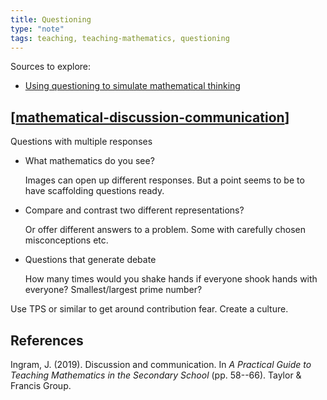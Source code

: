 ```yaml
---
title: Questioning
type: "note"
tags: teaching, teaching-mathematics, questioning
---
```




Sources to explore:

- [Using questioning to simulate mathematical thinking](https://nrich.maths.org/2473)

## [[mathematical-discussion-communication]]

Questions with multiple responses

- What mathematics do you see? 

    Images can open up different responses.  But a point seems to be to have scaffolding questions ready.

- Compare and contrast two different representations?

    Or offer different answers to a problem. Some with carefully chosen misconceptions etc.

- Questions that generate debate

    How many times would you shake hands if everyone shook hands with everyone? Smallest/largest prime number?

Use TPS or similar to get around contribution fear. Create a culture.

## References

Ingram, J. (2019). Discussion and communication. In *A Practical Guide to Teaching Mathematics in the Secondary School* (pp. 58--66). Taylor & Francis Group.


[//begin]: # "Autogenerated link references for markdown compatibility"
[mathematical-discussion-communication]: mathematical-discussion-communication "Mathematical discussion and communication (in the classroom)"
[//end]: # "Autogenerated link references"